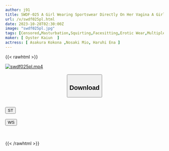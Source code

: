 ```yaml
---
author: j91
title: SWDF-025 A Girl Wearing Sportswear Directly On Her Vagina A Girl Wearing Sportswear With A Lot Of Exposure Is In Heat And Pleasure Exercise!
url: /v/swdf025pl.html
date: 2023-10-28T02:30:00Z
image: "swdf025pl.jpg"
tags: [Censored,Masturbation,Squirting,Facesitting,Erotic Wear,Multiple Story,Sport	 ]
maker: [ Oyster Kaiun  ]
actress: [ Asakura Kokona ,Nosaki Mio, Haruhi Ena ]
---
```



{{< rawhtml >}}

<div class="video" data-videoid="Z2oMm4430vtqpmD">
    <a href="javascript:;">
        <img src="https://my.j91.asia/v/swdf025pl.jpg" width="WIDTH" height="HEIGHT" alt="swdf025pl.mp4" loading="lazy">
    </a>
</div>

<script type="text/javascript" src="https://j91.asia/asset/on-demand-st.js"></script>

<br>
  <link rel="stylesheet" href="https://j91.asia/asset/bs5.css">
  
  <center>
  <button class="btn btn-primary" type="button" data-bs-toggle="collapse" data-bs-target=".multi-collapse" aria-expanded="false" aria-controls="multiCollapseExample1 multiCollapseExample2"><h2>Download</h2></button></center>
</p>
<div class="row">
  <div class="col">
    <div class="collapse multi-collapse" id="multiCollapseExample1">
      <div class="card card-body">
	      	      <br>
<div class="buttons">  
<a href="https://streamtape.to/v/Z2oMm4430vtqpmD"><button class="btn-hover color-3"><i class="fa fa-download"></i> ST</button></a></div>
    </div>
  </div>
</div>
  <div class="col">
    <div class="collapse multi-collapse" id="multiCollapseExample2">
      <div class="card card-body">
	      <br>
<div class="buttons">
    <a href="https://wolfstream.tv/0p20nn7eeck2"><button class="btn-hover color-9"><i class="fa fa-download"></i> WS</button></a></div>
<br><br>
      </div>
    </div>
  </div>
</div>

{{< /rawhtml >}}